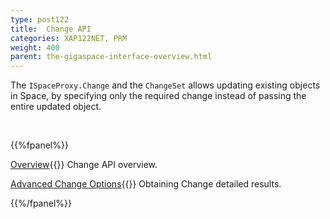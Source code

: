 ```yaml
---
type: post122
title:  Change API
categories: XAP122NET, PRM
weight: 400
parent: the-gigaspace-interface-overview.html
---
```



The `ISpaceProxy.Change` and the `ChangeSet` allows updating existing objects in Space, by specifying only the required change instead of passing the entire updated object.




<br>

{{%fpanel%}}

[Overview](./change-api.html){{<wbr>}}
Change API overview.

[Advanced Change Options](./change-api-advanced.html){{<wbr>}}
Obtaining Change detailed results.

{{%/fpanel%}}
